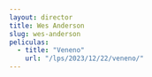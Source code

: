 ```yaml
---
layout: director
title: Wes Anderson
slug: wes-anderson
peliculas:
  - title: "Veneno"
    url: "/lps/2023/12/22/veneno/"
---
```


